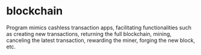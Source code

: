 # blockchain
Program mimics cashless transaction apps, facilitating functionalities such as creating new transactions, returning the full blockchain, mining, canceling the latest transaction, rewarding the miner, forging the new block, etc.
